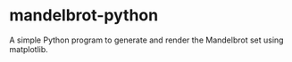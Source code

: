 # mandelbrot-python
A simple Python program to generate and render the Mandelbrot set using
matplotlib.
